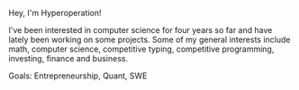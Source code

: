 Hey, I'm Hyperoperation!

I've been interested in computer science for four years so far and have lately been working on some projects.
Some of my general interests include math, computer science, competitive typing, competitive programming, investing, finance and business. 

Goals: Entrepreneurship, Quant, SWE
